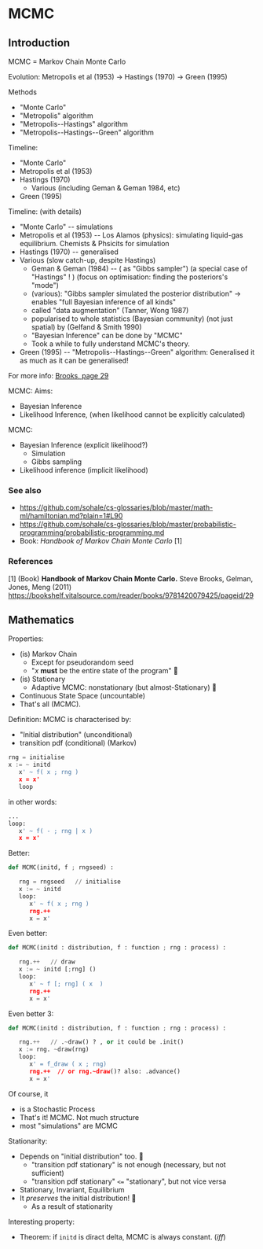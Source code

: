 # MCMC

## Introduction
MCMC = Markov Chain Monte Carlo

Evolution:
Metropolis et al (1953) → Hastings (1970) → Green (1995)

Methods
* "Monte Carlo"
* "Metropolis" algorithm
* "Metropolis--Hastings" algorithm
* "Metropolis--Hastings--Green" algorithm

Timeline:
* "Monte Carlo"
* Metropolis et al (1953)
* Hastings (1970)
   * Various (including Geman & Geman 1984, etc)
* Green (1995)

Timeline: (with details)
* "Monte Carlo" -- simulations
* Metropolis et al (1953) -- Los Alamos (physics): simulating liquid-gas equilibrium. Chemists & Phsicits for simulation
* Hastings (1970) -- generalised
* Various (slow catch-up, despite Hastings)
   * Geman & Geman (1984) --  ( as "Gibbs sampler") (a special case of "Hastings" ! ) (focus on optimisation: finding the posteriors's "mode")
   * (various): "Gibbs sampler simulated the posterior distribution" -> enables "full Bayesian inference of all kinds"
   * called "data augmentation" (Tanner, Wong 1987)
   * popularised to whole statistics (Bayesian community) (not just spatial) by (Gelfand & Smith 1990)
   * "Bayesian Inference" can be done by "MCMC"
   * Took a while to fully understand MCMC's theory.
* Green (1995) -- "Metropolis--Hastings--Green" algorithm: Generalised it as much as it can be generalised!

For more info: [Brooks, page 29](https://bookshelf.vitalsource.com/reader/books/9781420079425/pageid/29)

MCMC:
Aims:
* Bayesian Inference
* Likelihood Inference, (when likelihood cannot be explicitly calculated)

MCMC:
* Bayesian Inference (explicit likelihood?)
   * Simulation
   * Gibbs sampling
* Likelihood inference (implicit likelihood)


### See also
* https://github.com/sohale/cs-glossaries/blob/master/math-ml/hamiltonian.md?plain=1#L90
* https://github.com/sohale/cs-glossaries/blob/master/probabilistic-programming/probabilistic-programming.md
* Book: *Handbook of Markov Chain Monte Carlo* [1]


### References
[1] (Book) **Handbook of Markov Chain Monte Carlo.** Steve Brooks, Gelman, Jones, Meng (2011) https://bookshelf.vitalsource.com/reader/books/9781420079425/pageid/29

## Mathematics
Properties:
* (is) Markov Chain
   * Except for pseudorandom seed
   * "*x* **must** be the entire state of the program" 💫
* (is) Stationary
   * Adaptive MCMC: nonstationary (but almost-Stationary) 💫
* Continuous State Space (uncountable)
* That's all (MCMC).

Definition: MCMC is characterised by:
 * "Initial distribution" (unconditional)
 * transition pdf (conditional) (Markov)
```python
rng = initialise
x := ~ initd
   x' ~ f( x ; rng )
   x = x'
   loop
```

in other words:
```python
...
loop:
   x' ~ f( - ; rng | x )
   x = x'
```
Better:
```python
def MCMC(initd, f ; rngseed) :

   rng = rngseed   // initialise
   x := ~ initd
   loop:
      x' ~ f( x ; rng )
      rng.++
      x = x'
```
Even better:
```python
def MCMC(initd : distribution, f : function ; rng : process) :

   rng.++   // draw
   x := ~ initd [;rng] ()
   loop:
      x' ~ f [; rng] ( x  )
      rng.++
      x = x'
```
Even better 3:
```python
def MCMC(initd : distribution, f : function ; rng : process) :

   rng.++   // .~draw() ? , or it could be .init()
   x := rng. ~draw(rng)
   loop:
      x' = f_draw ( x ; rng)
      rng.++  // or rng.~draw()? also: .advance()
      x = x'
```

Of course, it
* is a Stochastic Process
* That's it! MCMC. Not much structure
* most "simulations" are MCMC


Stationarity:
* Depends on "initial distribution" too. 💫
   * "transition pdf stationary" is not enough (necessary, but not sufficient)
   * "transition pdf stationary" `<=` "stationary", but not vice versa
* Stationary, Invariant, Equilibrium
* It *preserves* the initial distribution! 💫
   * As a result of stationarity

Interesting property:

* Theorem:
if `initd` is diract delta, MCMC is always constant. (*iff*)
